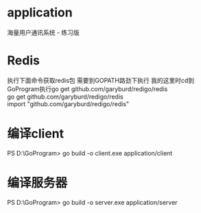 # application

海量用户通讯系统 - 练习版

# Redis
执行下面命令获取redis包 需要到GOPATH路劲下执行  我的这里时cd到GoProgram执行go get github.com/garyburd/redigo/redis  
go get github.com/garyburd/redigo/redis   
import "github.com/garyburd/redigo/redis"

# 编译client
PS D:\GoProgram> go build -o client.exe  application/client

# 编译服务器
PS D:\GoProgram> go build -o server.exe application/server
